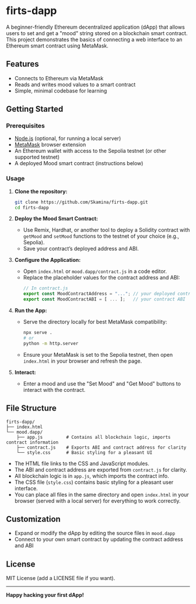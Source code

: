 # firts-dapp

A beginner-friendly Ethereum decentralized application (dApp) that allows users to set and get a "mood" string stored on a blockchain smart contract. This project demonstrates the basics of connecting a web interface to an Ethereum smart contract using MetaMask.

## Features

- Connects to Ethereum via MetaMask
- Reads and writes mood values to a smart contract
- Simple, minimal codebase for learning

## Getting Started

### Prerequisites

- [Node.js](https://nodejs.org/) (optional, for running a local server)
- [MetaMask](https://metamask.io/) browser extension
- An Ethereum wallet with access to the Sepolia testnet (or other supported testnet)
- A deployed Mood smart contract (instructions below)

### Usage

1. **Clone the repository:**
    ```bash
    git clone https://github.com/Skamina/firts-dapp.git
    cd firts-dapp
    ```

2. **Deploy the Mood Smart Contract:**
    - Use Remix, Hardhat, or another tool to deploy a Solidity contract with `getMood` and `setMood` functions to the testnet of your choice (e.g., Sepolia).
    - Save your contract’s deployed address and ABI.

3. **Configure the Application:**
    - Open `index.html` or `mood.dapp/contract.js` in a code editor.
    - Replace the placeholder values for the contract address and ABI:
      ```js
      // In contract.js
      export const MoodContractAddress = "..."; // your deployed contract address
      export const MoodContractABI = [ ... ];   // your contract ABI
      ```

4. **Run the App:**
    - Serve the directory locally for best MetaMask compatibility:
      ```bash
      npx serve .
      # or
      python -m http.server
      ```
    - Ensure your MetaMask is set to the Sepolia testnet, then open `index.html` in your browser and refresh the page.

5. **Interact:**
    - Enter a mood and use the "Set Mood" and "Get Mood" buttons to interact with the contract.

## File Structure

```
firts-dapp/
├── index.html
└── mood.dapp/
    ├── app.js         # Contains all blockchain logic, imports contract information
    ├── contract.js    # Exports ABI and contract address for clarity
    └── style.css      # Basic styling for a pleasant UI
```

- The HTML file links to the CSS and JavaScript modules.
- The ABI and contract address are exported from `contract.js` for clarity.
- All blockchain logic is in `app.js`, which imports the contract info.
- The CSS file (`style.css`) contains basic styling for a pleasant user interface.
- You can place all files in the same directory and open `index.html` in your browser (served with a local server) for everything to work correctly.

## Customization

- Expand or modify the dApp by editing the source files in `mood.dapp`
- Connect to your own smart contract by updating the contract address and ABI

## License

MIT License (add a LICENSE file if you want).

---

**Happy hacking your first dApp!**
